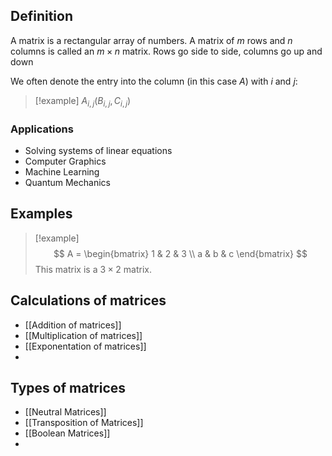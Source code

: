 ## Definition
A matrix is a rectangular array of numbers. A matrix of $m$ rows and $n$ columns is called an $m \times n$ matrix. Rows go side to side, columns go up and down

We often denote the entry into the column (in this case $A$) with $i$ and $j$:

> [!example] 
> $A_{i,j}(B_{i,j}, C_{i,j})$
### Applications
- Solving systems of linear equations
- Computer Graphics
- Machine Learning
- Quantum Mechanics

## Examples

> [!example]
> $$
> A = 
> \begin{bmatrix}
1 & 2 & 3 \\
a & b & c
\end{bmatrix} $$
This matrix is a $3 \times 2$ matrix.

## Calculations of matrices
- [[Addition of matrices]]
- [[Multiplication of matrices]]
- [[Exponentation of matrices]]
- 
## Types of matrices
- [[Neutral Matrices]]
- [[Transposition of Matrices]]
- [[Boolean Matrices]]
- 
